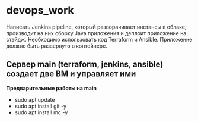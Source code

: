 # devops_work
Написать Jenkins pipeline, который разворачивает инстансы в облаке, производит на них сборку Java приложения и деплоит приложение на стэйдж. 
Необходимо использовать код Terraform и Ansible. Приложение должно быть развернуто в контейнере.

## Сервер main (terraform, jenkins, ansible) создает две ВМ и управляет ими
**Предварительные работы на main**
* sudo apt update
* sudo apt install git -y
* sudo apt install mc -y
